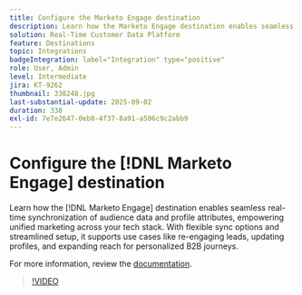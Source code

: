 ```yaml
---
title: Configure the Marketo Engage destination
description: Learn how the Marketo Engage destination enables seamless real-time synchronization of audience data and profile attributes, empowering unified marketing across your tech stack.
solution: Real-Time Customer Data Platform
feature: Destinations
topic: Integrations
badgeIntegration: label="Integration" type="positive"
role: User, Admin
level: Intermediate
jira: KT-9262
thumbnail: 338248.jpg
last-substantial-update: 2025-09-02
duration: 338
exl-id: 7e7e2647-0eb8-4f37-8a91-a506c9c2abb9
---
```

# Configure the [!DNL Marketo Engage] destination

Learn how the [!DNL Marketo Engage] destination enables seamless real-time synchronization of audience data and profile attributes, empowering unified marketing across your tech stack. With flexible sync options and streamlined setup, it supports use cases like re-engaging leads, updating profiles, and expanding reach for personalized B2B journeys. 

For more information, review the [documentation](https://experienceleague.adobe.com/en/docs/experience-platform/destinations/catalog/adobe/marketo-engage-connection).

>[!VIDEO](https://video.tv.adobe.com/v/338248?learn=on&enablevpops)

